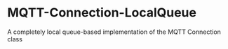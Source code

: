 # MQTT-Connection-LocalQueue
A completely local queue-based implementation of the MQTT Connection class
